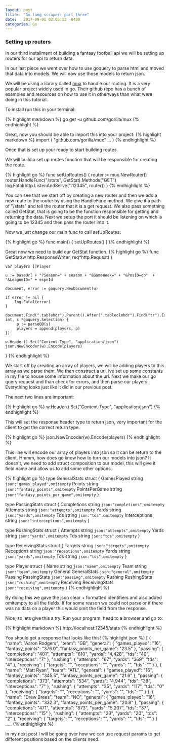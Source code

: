 ```yaml
---
layout: post
title:  "Go lang scraper: part three"
date:   2017-09-01 02:06:12 -0400
categories: Go
---
```


### Setting up routers

In our third installment of building a fantasy football api we will be setting up routers for our api to return data.

In our last piece we went over how to use goquery to parse html and moved that data into models.  We will now use those models to return json.

We will be using a library called [mux](https://github.com/gorilla/mux) to handle our routing.  It is a very popular project widely used in go.  Their github repo has a bunch of examples and resources on how to use it in otherways than what were doing in this tutorial.

To install run this in your terminal:

{% highlight markdown %}
go get -u github.com/gorilla/mux
{% endhighlight %}

Great, now you should be able to import this into your project:
{% highlight markdown %}
import (
"github.com/gorilla/mux"
...
)
{% endhighlight %}

Once that is set up your ready to start building routes.

We will build a set up routes function that will be responsible for creating the route.

{% highlight go %}
func setUpRoutes() {
	router := mux.NewRouter()
	router.HandleFunc("/stats", GetStat).Methods("GET")
	log.Fatal(http.ListenAndServe(":12345", router))
}
{% endhighlight %}

You can see that we start off by creating a new router and then we add a new route to the router by using the HandleFunc method.  We give it a path of "/stats" and tell the router that it is a get request.  We also pass something called GetStat, that is going to be the function responsible for getting and returning the data.  Next we setup the port it should be listening on which is going to be 12345 and then pass the router into it.

Now we just change our main func to call setUpRoutes:

{% highlight go %}
func main() {
	setUpRoutes()
}
{% endhighlight %}

Great now we need to build our GetStat function.
{% highlight go %}
func GetStat(w http.ResponseWriter, req*http.Request) {

	var players []Player

  	u := baseUrl + "?Season=" + season + "&GameWeek=" + "&PosID=qb"  + "&LeagueID=" + espnId

  	document, error := goquery.NewDocument(u)

  	if error != nil {
  		log.Fatal(error)
  	}

  	document.Find(".tablehdr").Parent().After(".tableclmhdr").Find("tr").Each(func(i int, s *goquery.Selection) {
  		 p := parseQB(s)
  		 players = append(players, p)
  	})

	w.Header().Set("Content-Type", "application/json")
	json.NewEncoder(w).Encode(players)
}
{% endhighlight %}

We start off by creating an array of players, we will be adding players to this array as we parse them.  We then construct a url, ive set up some constants in my file to house some information about the url.  Next we make our go query request and than check for errors, and then parse our players.  Everything looks just like it did in our previous post.

The next two lines are important:

{% highlight go %}
w.Header().Set("Content-Type", "application/json")
{% endhighlight %}

This will set the response header type to return json, very important for the client to get the correct return type.

{% highlight go %}
json.NewEncoder(w).Encode(players)
{% endhighlight %}

This line will encode our array of players into json so it can be return to the client.  Hmmm, how does go know how to turn our models into json?  It doesn't, we need to add struct composition to our model, this will give it field name and allow us to add some other options.


{% highlight go %}
type GeneralStats struct {
	GamesPlayed string `json:"games_played",omitempty`
	Points string `json:"fantasy_points",omitempty`
	PointsPerGame string `json:"fantasy_points_per_game",omitempty`
}

type PassingStats struct {
	Completions string `json:"completions",omitempty`
	Attempts string `json:"attempts",omitempty`
	Yards string `json:"yards",omitempty`
	Tds string `json:"tds",omitempty`
	Interceptions string `json:"interceptions",omitempty`
}

type RushingStats struct {
	Attempts string `json:"attempts",omitempty`
	Yards string `json:"yards",omitempty`
	Tds string `json:"tds",omitempty`
}

type ReceivingStats struct {
	Targets string `json:"targets",omitempty`
	Receptions string `json:"receptions",omitempty`
	Yards string `json:"yards",omitempty`
	Tds string `json:"tds",omitempty`
}

type Player struct {
	Name string `json:"name",omitempty`
	Team string `json:"team",omitempty`
	General GeneralStats `json:"general",omitempty`
	Passing PassingStats `json:"passing",omitempty`
	Rushing RushingStats `json:"rushing",omitempty`
	Receiving ReceivingStats `json:"receiving",omitempty`
}
{% endhighlight %}


By doing this we gave the json clear + formatted identifiers and also added omitempty to all the fields.  If for some reason we could not parse or if there was no data on a player this would omit the field from the response.

Nice, so lets give this a try.  Run your program, head to a browser and go to:

{% highlight markdown %}
http://localhost:12345/stats
{% endhighlight %}

You should get a response that looks like this!
{% highlight json %}
[
    {
        "name": "Aaron Rodgers",
        "team": "GB",
        "general": {
            "games_played": "16",
            "fantasy_points": "376.0",
            "fantasy_points_per_game": "23.5"
        },
        "passing": {
            "completions": "401",
            "attempts": "610",
            "yards": "4,428",
            "tds": "40",
            "interceptions": "7"
        },
        "rushing": {
            "attempts": "67",
            "yards": "369",
            "tds": "4"
        },
        "receiving": {
            "targets": "",
            "receptions": "",
            "yards": "",
            "tds": ""
        }
    },
    {
        "name": "Matt Ryan",
        "team": "ATL",
        "general": {
            "games_played": "16",
            "fantasy_points": "345.5",
            "fantasy_points_per_game": "21.6"
        },
        "passing": {
            "completions": "373",
            "attempts": "534",
            "yards": "4,944",
            "tds": "38",
            "interceptions": "7"
        },
        "rushing": {
            "attempts": "35",
            "yards": "117",
            "tds": "0"
        },
        "receiving": {
            "targets": "",
            "receptions": "",
            "yards": "",
            "tds": ""
        }
    },
    {
        "name": "Drew Brees",
        "team": "NO",
        "general": {
            "games_played": "16",
            "fantasy_points": "332.3",
            "fantasy_points_per_game": "20.8"
        },
        "passing": {
            "completions": "471",
            "attempts": "673",
            "yards": "5,207",
            "tds": "37",
            "interceptions": "15"
        },
        "rushing": {
            "attempts": "23",
            "yards": "20",
            "tds": "2"
        },
        "receiving": {
            "targets": "",
            "receptions": "",
            "yards": "",
            "tds": ""
        }
    }
    .....
{% endhighlight %}

In my next post I will be going over how we can use request params to get different positions based on the clients need.
